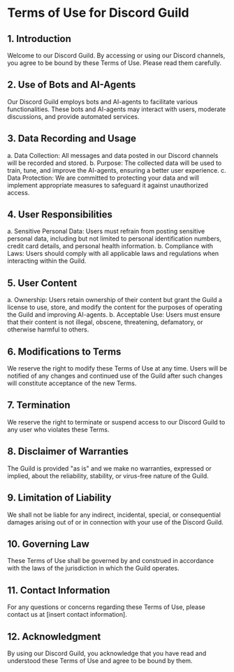 # Terms of Use for Discord Guild

## 1. Introduction
Welcome to our Discord Guild. By accessing or using our Discord channels, you agree to be bound by these Terms of Use. Please read them carefully.

## 2. Use of Bots and AI-Agents
Our Discord Guild employs bots and AI-agents to facilitate various functionalities. These bots and AI-agents may interact with users, moderate discussions, and provide automated services.

## 3. Data Recording and Usage
a. Data Collection: All messages and data posted in our Discord channels will be recorded and stored.
b. Purpose: The collected data will be used to train, tune, and improve the AI-agents, ensuring a better user experience.
c. Data Protection: We are committed to protecting your data and will implement appropriate measures to safeguard it against unauthorized access.

## 4. User Responsibilities
a. Sensitive Personal Data: Users must refrain from posting sensitive personal data, including but not limited to personal identification numbers, credit card details, and personal health information.
b. Compliance with Laws: Users should comply with all applicable laws and regulations when interacting within the Guild.

## 5. User Content
a. Ownership: Users retain ownership of their content but grant the Guild a license to use, store, and modify the content for the purposes of operating the Guild and improving AI-agents.
b. Acceptable Use: Users must ensure that their content is not illegal, obscene, threatening, defamatory, or otherwise harmful to others.

## 6. Modifications to Terms
We reserve the right to modify these Terms of Use at any time. Users will be notified of any changes and continued use of the Guild after such changes will constitute acceptance of the new Terms.

## 7. Termination
We reserve the right to terminate or suspend access to our Discord Guild to any user who violates these Terms.

## 8. Disclaimer of Warranties
The Guild is provided "as is" and we make no warranties, expressed or implied, about the reliability, stability, or virus-free nature of the Guild.

## 9. Limitation of Liability
We shall not be liable for any indirect, incidental, special, or consequential damages arising out of or in connection with your use of the Discord Guild.

## 10. Governing Law
These Terms of Use shall be governed by and construed in accordance with the laws of the jurisdiction in which the Guild operates.

## 11. Contact Information
For any questions or concerns regarding these Terms of Use, please contact us at [insert contact information].

## 12. Acknowledgment
By using our Discord Guild, you acknowledge that you have read and understood these Terms of Use and agree to be bound by them.
